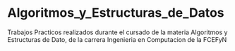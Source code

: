 # Algoritmos_y_Estructuras_de_Datos
Trabajos Practicos realizados durante el cursado de la materia Algoritmos y Estructuras de Dato, de la carrera Ingenieria en Computacion de la FCEFyN
